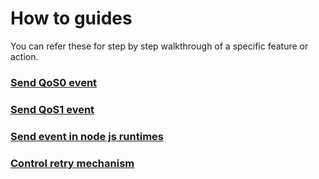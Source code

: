 # How to guides

You can refer these for step by step walkthrough of a specific feature or action.

### [Send QoS0 event](https://github.com/gojekfarm/clickstream-web/blob/main/docs/how-to-guides/send-qos0-event.md)

### [Send QoS1 event](https://github.com/gojekfarm/clickstream-web/blob/main/docs/how-to-guides/send-qos1-event.md)

### [Send event in node js runtimes](https://github.com/gojekfarm/clickstream-web/blob/main/docs/how-to-guides/send-event-in-nodejs-runtime.md)

### [Control retry mechanism](https://github.com/gojekfarm/clickstream-web/blob/main/docs/how-to-guides/control-retry-mechanism.md)
